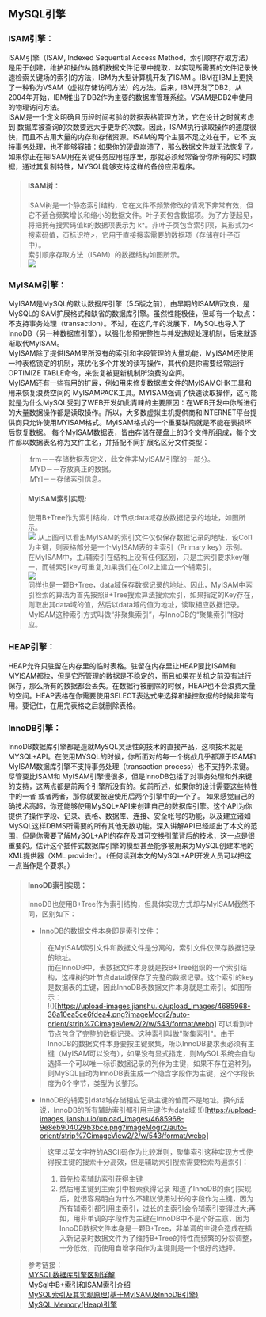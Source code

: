 ## MySQL引擎  
### ISAM引擎：  
  ISAM引擎（ISAM, Indexed Sequential Access Method，索引顺序存取方法）是用于创建，维护和操作从随机数据文件记录中提取，以实现所需要的文件记录快速检索关键场的索引的方法，IBM为大型计算机开发了ISAM 。IBM在IBM上更换了一种称为VSAM（虚拟存储访问方法）的方法。后来，IBM开发了DB2，从2004年开始，IBM推出了DB2作为主要的数据库管理系统。VSAM是DB2中使用的物理访问方法。  
  ISAM是一个定义明确且历经时间考验的数据表格管理方法，它在设计之时就考虑到 数据库被查询的次数要远大于更新的次数。因此，ISAM执行读取操作的速度很快，而且不占用大量的内存和存储资源。ISAM的两个主要不足之处在于，它不 支持事务处理，也不能够容错：如果你的硬盘崩溃了，那么数据文件就无法恢复了。如果你正在把ISAM用在关键任务应用程序里，那就必须经常备份你所有的实 时数据，通过其复制特性，MYSQL能够支持这样的备份应用程序。
> #### ISAM树：  
  > ISAM树是一个静态索引结构，它在文件不频繁修改的情况下非常有效，但它不适合频繁增长和缩小的数据文件。叶子页包含数据项。为了方便起见，将把拥有搜索码值k的数据项表示为 k\*。非叶子页包含索引项，其形式为<搜索码值，页标识符>，它用于直接搜索需要的数据项（存储在叶子页中）。  
  > 索引顺序存取方法（ISAM）的数据结构如图所示。  
  > ![](http://img.my.csdn.net/uploads/201301/22/1358856930_6598.jpg)  
### MyISAM引擎：  
  MyISAM是MySQL的默认数据库引擎（5.5版之前），由早期的ISAM所改良，是MySQL的ISAM扩展格式和缺省的数据库引擎。虽然性能极佳，但却有一个缺点：不支持事务处理（transaction）。不过，在这几年的发展下，MySQL也导入了InnoDB（另一种数据库引擎），以强化参照完整性与并发违规处理机制，后来就逐渐取代MyISAM。   
  MyISAM除了提供ISAM里所没有的索引和字段管理的大量功能，MyISAM还使用一种表格锁定的机制，来优化多个并发的读写操作，其代价是你需要经常运行OPTIMIZE TABLE命令，来恢复被更新机制所浪费的空间。  
  MyISAM还有一些有用的扩展，例如用来修复数据库文件的MyISAMCHK工具和用来恢复浪费空间的 MyISAMPACK工具。MYISAM强调了快速读取操作，这可能就是为什么MySQL受到了WEB开发如此青睐的主要原因：在WEB开发中你所进行的大量数据操作都是读取操作。所以，大多数虚拟主机提供商和INTERNET平台提供商只允许使用MYISAM格式。MyISAM格式的一个重要缺陷就是不能在表损坏后恢复数据。
  每个MyISAM数据表，皆由存储在硬盘上的3个文件所组成，每个文件都以数据表名称为文件主名，并搭配不同扩展名区分文件类型：   
> .frm－－存储数据表定义，此文件非MyISAM引擎的一部分。  
> .MYD－－存放真正的数据。  
> .MYI－－存储索引信息。 

> #### MyISAM索引实现:  
> 使用B+Tree作为索引结构，叶节点data域存放数据记录的地址，如图所示。  
> ![](https://upload-images.jianshu.io/upload_images/4685968-3c528e050ba99593.png?imageMogr2/auto-orient/strip%7CimageView2/2/w/664/format/webp)
> 从上图可以看出MyISAM的索引文件仅仅保存数据记录的地址，设Col1为主键，则表格部分是一个MyISAM表的主索引（Primary key）示例。  
> 在MyISAM中，主/辅索引在结构上没有任何区别，只是主索引要求key唯一，而辅索引key可重复,如果我们在Col2上建立一个辅索引。  
> ![](https://upload-images.jianshu.io/upload_images/4685968-ca234341ecc259d0.png?imageMogr2/auto-orient/strip%7CimageView2/2/w/664/format/webp)  
> 同样也是一颗B+Tree，data域保存数据记录的地址。因此，MyISAM中索引检索的算法为首先按照B+Tree搜索算法搜索索引，如果指定的Key存在，则取出其data域的值，然后以data域的值为地址，读取相应数据记录。  
> MyISAM这种索引方式叫做“非聚集索引”，与InnoDB的“聚集索引”相对应。  
### HEAP引擎：  
  HEAP允许只驻留在内存里的临时表格。驻留在内存里让HEAP要比ISAM和MYISAM都快，但是它所管理的数据是不稳定的，而且如果在关机之前没有进行保存，那么所有的数据都会丢失。在数据行被删除的时候，HEAP也不会浪费大量的空间。HEAP表格在你需要使用SELECT表达式来选择和操控数据的时候非常有用。要记住，在用完表格之后就删除表格。  
### InnoDB引擎：  
  InnoDB数据库引擎都是造就MySQL灵活性的技术的直接产品，这项技术就是MYSQL+API。在使用MYSQL的时候，你所面对的每一个挑战几乎都源于ISAM和MyISAM数据库引擎不支持事务处理（transaction process）也不支持外来键。尽管要比ISAM和 MyISAM引擎慢很多，但是InnoDB包括了对事务处理和外来键的支持，这两点都是前两个引擎所没有的。如前所述，如果你的设计需要这些特性中的一者 或者两者，那你就要被迫使用后两个引擎中的一个了。 
  如果感觉自己的确技术高超，你还能够使用MySQL+API来创建自己的数据库引擎。这个API为你提供了操作字段、记录、表格、数据库、连接、安全帐号的功能，以及建立诸如MySQL这样DBMS所需要的所有其他无数功能。深入讲解API已经超出了本文的范围，但是你需要了解MySQL+API的存在及其可交换引擎背后的技术，这一点是很重要的。估计这个插件式数据库引擎的模型甚至能够被用来为MySQL创建本地的XML提供器（XML provider）。（任何读到本文的MySQL+API开发人员可以把这一点当作是个要求。）
> #### InnoDB索引实现：
> InnoDB也使用B+Tree作为索引结构，但具体实现方式却与MyISAM截然不同，区别如下：  
> * InnoDB的数据文件本身即是索引文件：  
> > 在MyISAM索引文件和数据文件是分离的，索引文件仅保存数据记录的地址。  
> > 而在InnoDB中，表数据文件本身就是按B+Tree组织的一个索引结构，这棵树的叶节点data域保存了完整的数据记录。这个索引的key是数据表的主键，因此InnoDB表数据文件本身就是主索引。如图所示：   
> !()[https://upload-images.jianshu.io/upload_images/4685968-36a10ea5ce6fdea4.png?imageMogr2/auto-orient/strip%7CimageView2/2/w/543/format/webp]
> > 可以看到叶节点包含了完整的数据记录。这种索引叫做"聚集索引"。由于InnoDB的数据文件本身要按主键聚集，所以InnoDB要求表必须有主键（MyISAM可以没有），如果没有显式指定，则MySQL系统会自动选择一个可以唯一标识数据记录的列作为主键，如果不存在这种列，则MySQL自动为InnoDB表生成一个隐含字段作为主键，这个字段长度为6个字节，类型为长整形。
> * InnoDB的辅索引data域存储相应记录主键的值而不是地址。换句话说，InnoDB的所有辅助索引都引用主键作为data域
> !()[https://upload-images.jianshu.io/upload_images/4685968-9e8eb904029b3bce.png?imageMogr2/auto-orient/strip%7CimageView2/2/w/543/format/webp]
> > 这里以英文字符的ASCII码作为比较准则，聚集索引这种实现方式使得按主键的搜索十分高效，但是辅助索引搜索需要检索两遍索引：
> > 1. 首先检索辅助索引获得主键
> > 2. 然后用主键到主索引中检索获得记录
> > 知道了InnoDB的索引实现后，就很容易明白为什么不建议使用过长的字段作为主键，因为所有辅索引都引用主索引，过长的主索引会令辅索引变得过大;再如，用非单调的字段作为主键在InnoDB中不是个好主意，因为InnoDB数据文件本身是一颗B+Tree，非单调的主键会造成在插入新记录时数据文件为了维持B+Tree的特性而频繁的分裂调整，十分低效，而使用自增字段作为主键则是一个很好的选择。



> 参考链接：  
> [MYSQL数据库引擎区别详解](https://www.cnblogs.com/zhangjinghe/p/7599988.html)  
> [MySql中B+索引和ISAM索引介绍](https://blog.csdn.net/imzoer/article/details/8531343)  
> [MySQL索引及其实现原理(基于MyISAM及InnoDB引擎)](https://www.jianshu.com/p/8a2ccdf4d32a)  
> [MySQL Memory(Heap)引擎](https://blog.csdn.net/tianlianchao1982/article/details/7642031)

